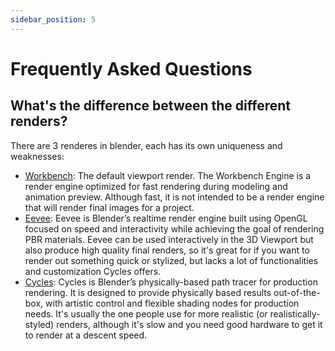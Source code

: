 ```yaml
---
sidebar_position: 5
---
```


# Frequently Asked Questions


## What's the difference between the different renders?

There are 3 renderes in blender, each has its own uniqueness and weaknesses:

- [Workbench](https://docs.blender.org/manual/en/latest/render/workbench/index.html): The default viewport render. The Workbench Engine is a render engine optimized for fast rendering during modeling and animation preview. Although fast, it is not intended to be a render engine that will render final images for a project.
- [Eevee](https://docs.blender.org/manual/en/latest/render/eevee/index.html): Eevee is Blender’s realtime render engine built using OpenGL focused on speed and interactivity while achieving the goal of rendering PBR materials. Eevee can be used interactively in the 3D Viewport but also produce high quality final renders, so it's great for if you want to render out something quick or stylized, but lacks a lot of functionalities and customization Cycles offers.
- [Cycles](https://docs.blender.org/manual/en/latest/render/cycles/index.html): Cycles is Blender’s physically-based path tracer for production rendering. It is designed to provide physically based results out-of-the-box, with artistic control and flexible shading nodes for production needs. It's usually the one people use for more realistic (or realistically-styled) renders, although it's slow and you need good hardware to get it to render at a descent speed.